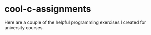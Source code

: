 # cool-c-assignments
Here are a couple of the helpful programming exercises I created for university courses.
